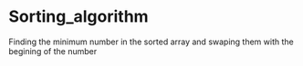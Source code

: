# Sorting_algorithm
Finding the minimum number in the sorted array and swaping them with the begining of the number 

